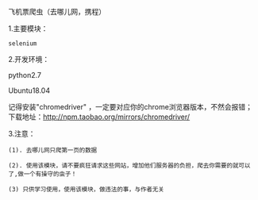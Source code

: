 飞机票爬虫（去哪儿网，携程）

1.主要模块：

    selenium


2.开发环境：

   python2.7
   
   Ubuntu18.04
   
   记得安装"chromedriver" ，一定要对应你的chrome浏览器版本，不然会报错；下载地址：http://npm.taobao.org/mirrors/chromedriver/


3.注意：

    (1). 去哪儿网只爬第一页的数据
    
    (2). 使用该模块，请不要疯狂请求这些网站，增加他们服务器的负担，爬去你需要的就可以了,做一个有操守的虫子！
       
    (3) 只供学习使用，使用该模块，做违法的事，与作者无关
